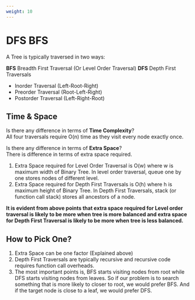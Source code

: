 ```yaml
---
weight: 10
---
```


# DFS BFS
A Tree is typically traversed in two ways:

**BFS** Breadth First Traversal (Or Level Order Traversal)
**DFS** Depth First Traversals
- Inorder Traversal (Left-Root-Right)
- Preorder Traversal (Root-Left-Right)
- Postorder Traversal (Left-Right-Root)

## Time & Space
Is there any difference in terms of **Time Complexity**?  
All four traversals require O(n) time as they visit every node exactly once.

Is there any difference in terms of **Extra Space**?  
There is difference in terms of extra space required.  
1. Extra Space required for Level Order Traversal is O(w) where w is maximum width of Binary Tree. In level order traversal, queue one by one stores nodes of different level.
2. Extra Space required for Depth First Traversals is O(h) where h is maximum height of Binary Tree. In Depth First Traversals, stack (or function call stack) stores all ancestors of a node.

**It is evident from above points that extra space required for Level order traversal is likely to be more when tree is more balanced and extra space for Depth First Traversal is likely to be more when tree is less balanced.**

## How to Pick One?

1. Extra Space can be one factor (Explained above)  
2. Depth First Traversals are typically recursive and recursive code requires function call overheads.  
3. The most important points is, BFS starts visiting nodes from root while DFS starts visiting nodes from leaves. So if our problem is to search something that is more likely to closer to root, we would prefer BFS. And if the target node is close to a leaf, we would prefer DFS.  
